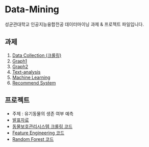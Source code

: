 # Data-Mining
성균관대학교 인공지능융합전공 데이터마이닝 과제 & 프로젝트 파일입니다.

## 과제
1. [Data Collection (크롤링)](https://github.com/better62/Data-Mining/blob/Assignment/2019311492_%EC%9D%B4%EB%82%98%EC%9D%80_lab1.py)
2. [Graph1](https://github.com/better62/Data-Mining/blob/Assignment/Lab_Graph1_2019311492_%EC%9D%B4%EB%82%98%EC%9D%80.ipynb)
3. [Graph2](https://github.com/better62/Data-Mining/blob/Assignment/Lab_Graph2_2019311492_%EC%9D%B4%EB%82%98%EC%9D%80.ipynb)
4. [Text-analysis](https://github.com/better62/Data-Mining/blob/Assignment/Text%20Analysis_%EC%9D%B4%EB%82%98%EC%9D%80_2019311492.ipynb)
5. [Machine Learning](https://github.com/better62/Data-Mining/blob/Assignment/Machine%20Learning_2019311492_%EC%9D%B4%EB%82%98%EC%9D%80.ipynb)
6. [Recommend System](https://github.com/better62/Data-Mining/blob/Assignment/Recommend%20System_209311492_%EC%9D%B4%EB%82%98%EC%9D%80.ipynb)


## 프로젝트
- 주제 : 유기동물의 생존 여부 예측
- [발표자료](https://github.com/better62/Data-Mining/blob/Project/%EB%8D%B0%EC%9D%B4%ED%84%B0%EB%A7%88%EC%9D%B4%EB%8B%9D_%EB%B0%9C%ED%91%9C%EC%9E%90%EB%A3%8C.pdf)
- [동물보호관리시스템 크롤링 코드](https://github.com/better62/Data-Mining/blob/Project/%EB%8F%99%EB%AC%BC%EB%B3%B4%ED%98%B8%EA%B4%80%EB%A6%AC%EC%8B%9C%EC%8A%A4%ED%85%9C%20%ED%81%AC%EB%A1%A4%EB%A7%81.ipynb)
- [Feature Engineering 코드](https://github.com/better62/Data-Mining/blob/Project/feature_engineering.ipynb)
- [Random Forest 코드](https://github.com/better62/Data-Mining/blob/Project/Random%20Forest.ipynb)
